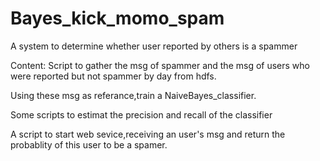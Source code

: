 Bayes_kick_momo_spam
====================

A system to determine whether user reported by others is a spammer

Content:
Script to gather the msg of spammer and the msg of users who were reported but not spammer by day from hdfs.

Using these msg as referance,train a NaiveBayes_classifier.

Some scripts to estimat the precision and recall of the classifier

A script to start web sevice,receiving an user's msg and return the probablity of this user to be a spamer.

